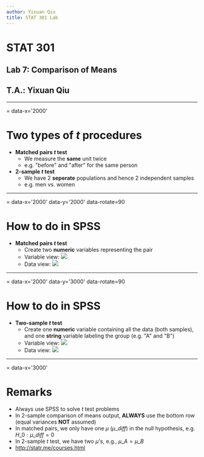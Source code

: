 ```yaml
---
author: Yixuan Qiu
title: STAT 301 Lab
---
```

# STAT 301
## Lab 7: Comparison of Means
## T.A.: Yixuan Qiu



---
= data-x='2000'
# Two types of *t* procedures
- **Matched pairs *t* test**
  - We measure the **same** unit twice
  - e.g. "before" and "after" for the same person
- **2-sample *t* test**
  - We have 2 **seperate** populations and hence 2 independent samples
  - e.g. men vs. women



---
= data-x='2000' data-y='2000' data-rotate=90
# How to do in SPSS
- **Matched pairs *t* test**
  - Create two **numeric** variables representing the pair
  - Variable view:
    ![](matched-var.PNG)
  - Data view:
    ![](matched-data.PNG)



---
= data-x='2000' data-y='3000' data-rotate=90
# How to do in SPSS
- **Two-sample *t* test**
  - Create one **numeric** variable containing all the data (both samples), and one **string** variable labeling the group (e.g. "A" and "B")
  - Variable view:
    ![](2-sample-var.PNG)
  - Data view:
    ![](2-sample-data.PNG)



---
= data-x='3000'
# Remarks
- Always use SPSS to solve *t* test problems
- In 2-sample comparison of means output, **ALWAYS** use the bottom row (equal variances **NOT** assumed)
- In matched pairs, we only have one $\mu$ ($\mu\_{diff}$) in the null hypothesis, e.g. $H\_0:\mu\_{diff}=0$
- In 2-sample *t* test, we have two $\mu$'s, e.g., $\mu\_A=\mu\_B$
- http://statr.me/courses.html
